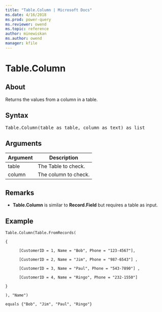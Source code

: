 ```yaml
---
title: "Table.Column | Microsoft Docs"
ms.date: 4/16/2018
ms.prod: power-query
ms.reviewer: owend
ms.topic: reference
author: minewiskan
ms.author: owend
manager: kfile
---
```

# Table.Column

  
## About  
Returns the values from a column in a table.  
  
## Syntax

<pre>
Table.Column(table as table, column as text) as list  
</pre>
  
## Arguments  
  
|Argument|Description|  
|------------|---------------|  
|table|The Table to check.|  
|column|The column to check.|  
  
## <a name="__toc360789550"></a>Remarks  
  
-   **Table.Column** is similar to **Record.Field** but requires a table as input.  
  
## <a name="__goback"></a>Example  
  
```powerquery-m
Table.Column(Table.FromRecords(  
  
{  
  
      [CustomerID = 1, Name = "Bob", Phone = "123-4567"],  
  
      [CustomerID = 2, Name = "Jim", Phone = "987-6543"] ,  
  
      [CustomerID = 3, Name = "Paul", Phone = "543-7890"] ,  
  
      [CustomerID = 4, Name = "Ringo", Phone = "232-1550"]  
  
}  
  
), "Name")  
  
equals {"Bob", "Jim", "Paul", "Ringo"}  
```  
